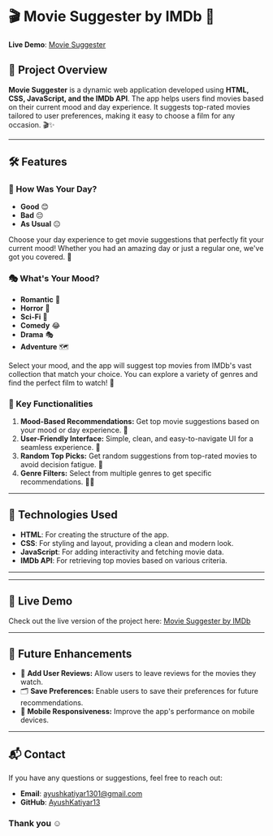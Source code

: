 # 🎬 Movie Suggester by IMDb 🎥

**Live Demo**: [Movie Suggester](https://movie-suggester-by-imdb.netlify.app/)

## 🌟 Project Overview

**Movie Suggester** is a dynamic web application developed using **HTML, CSS, JavaScript, and the IMDb API**. The app helps users find movies based on their current mood and day experience. It suggests top-rated movies tailored to user preferences, making it easy to choose a film for any occasion. 🎬✨

---

## 🛠️ Features

### 🥳 How Was Your Day?

- **Good** 😊
- **Bad** 😔
- **As Usual** 😐

Choose your day experience to get movie suggestions that perfectly fit your current mood! Whether you had an amazing day or just a regular one, we've got you covered. 💪

### 🎭 What's Your Mood?

- **Romantic** 💖
- **Horror** 👻
- **Sci-Fi** 🚀
- **Comedy** 😂
- **Drama** 🎭
- **Adventure** 🗺️

Select your mood, and the app will suggest top movies from IMDb's vast collection that match your choice. You can explore a variety of genres and find the perfect film to watch! 🍿

### 🎯 Key Functionalities

1. **Mood-Based Recommendations:** Get top movie suggestions based on your mood or day experience. 🥳
2. **User-Friendly Interface:** Simple, clean, and easy-to-navigate UI for a seamless experience. 🎨
3. **Random Top Picks:** Get random suggestions from top-rated movies to avoid decision fatigue. 🤩
4. **Genre Filters:** Select from multiple genres to get specific recommendations. 🕵️‍♂️

---

## 🚀 Technologies Used

- **HTML**: For creating the structure of the app.
- **CSS**: For styling and layout, providing a clean and modern look.
- **JavaScript**: For adding interactivity and fetching movie data.
- **IMDb API**: For retrieving top movies based on various criteria.

---

---

## 🔗 Live Demo

Check out the live version of the project here: [Movie Suggester by IMDb](https://movie-suggester-by-imdb.netlify.app/)

---

## 🚧 Future Enhancements

- 🎯 **Add User Reviews:** Allow users to leave reviews for the movies they watch.
- 🗂️ **Save Preferences:** Enable users to save their preferences for future recommendations.
- 📱 **Mobile Responsiveness:** Improve the app's performance on mobile devices.

---

## 📬 Contact

If you have any questions or suggestions, feel free to reach out:

- **Email**: [ayushkatiyar1301@gmail.com](mailto:ayushkatiyar1301@gmail.com)
- **GitHub**: [AyushKatiyar13](https://github.com/AyushKatiyar13)

### Thank you ☺️
